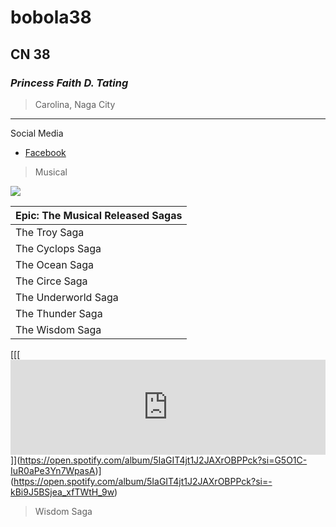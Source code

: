 # bobola38
## CN 38
### *Princess Faith D. Tating*
> Carolina, Naga City
---
Social Media
- [Facebook](https://facebook.com)


> Musical

![](https://encrypted-tbn1.gstatic.com/images?q=tbn:ANd9GcQl_dxMXUHRDcUh_BCKBWfbwvS5y7PULHLELm8vvViazaXCuvaR)


| Epic: The Musical Released Sagas |
| ----------- |
| The Troy Saga |
| The Cyclops Saga |
| The Ocean Saga |
| The Circe Saga |
| The Underworld Saga |
| The Thunder Saga |
| The Wisdom Saga |

[[[[<iframe style="border-radius:12" src="https://open.spotify.com/embed/album/5IaGIT4jt1J2JAXrOBPPck?utm_source=generator" width="100%" height="152" frameBorder="0" allowfullscreen="" allow="autoplay; clipboard-write; encrypted-media; fullscreen; picture-in-picture" loading="lazy"></iframe>](https://open.spotify.com/album/5IaGIT4jt1J2JAXrOBPPck?si=WO6aQidXSG6UPvENidzdgw)]](https://open.spotify.com/album/5IaGIT4jt1J2JAXrOBPPck?si=G5O1C-IuR0aPe3Yn7WpasA)](https://open.spotify.com/album/5IaGIT4jt1J2JAXrOBPPck?si=-kBi9J5BSjea_xfTWtH_9w)
> Wisdom Saga
